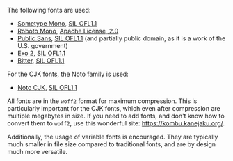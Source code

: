 The following fonts are used:
* [Sometype Mono](https://monospacedfont.com/), [SIL OFL1.1](https://scripts.sil.org/cms/scripts/page.php?site_id=nrsi&id=OFL)
* [Roboto Mono](https://fonts.google.com/specimen/Roboto+Mono), [Apache License, 2.0](https://www.apache.org/licenses/LICENSE-2.0.html)
* [Public Sans](https://public-sans.digital.gov/), [SIL OFL1.1](https://github.com/uswds/public-sans/blob/develop/LICENSE.md) (and partially public domain, as it is a work of the U.S. government)
* [Exo 2](https://fonts.google.com/specimen/Exo+2), [SIL OFL1.1](https://scripts.sil.org/cms/scripts/page.php?site_id=nrsi&id=OFL)
* [Bitter](https://fonts.google.com/specimen/Bitter), [SIL OFL1.1](https://scripts.sil.org/cms/scripts/page.php?site_id=nrsi&id=OFL)

For the CJK fonts, the Noto family is used:
* [Noto CJK](https://www.google.com/get/noto/help/cjk/), [SIL OFL1.1](https://scripts.sil.org/cms/scripts/page.php?site_id=nrsi&id=OFL)

All fonts are in the `woff2` format for maximum compression. This is particularly important for the CJK fonts, which even after compression are multiple megabytes in size. If you need to add fonts, and don't know how to convert them to `woff2`, use this wonderful site: https://kombu.kanejaku.org/.

Additionally, the usage of variable fonts is encouraged. They are typically much smaller in file size compared to traditional fonts, and are by design much more versatile.
